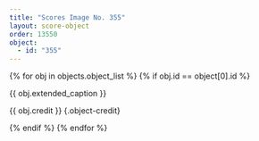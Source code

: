 ```yaml
---
title: "Scores Image No. 355"
layout: score-object
order: 13550
object:
  - id: "355"
---
```


{% for obj in objects.object_list %}
{% if obj.id == object[0].id %}

{{ obj.extended_caption }}

{{ obj.credit }} {.object-credit}

{% endif %}
{% endfor %}

